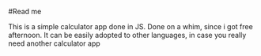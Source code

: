 #Read me

This is a simple calculator app done in JS. Done on a whim, since i got free afternoon.
It can be easily adopted to other languages, in case you really need another calculator app

